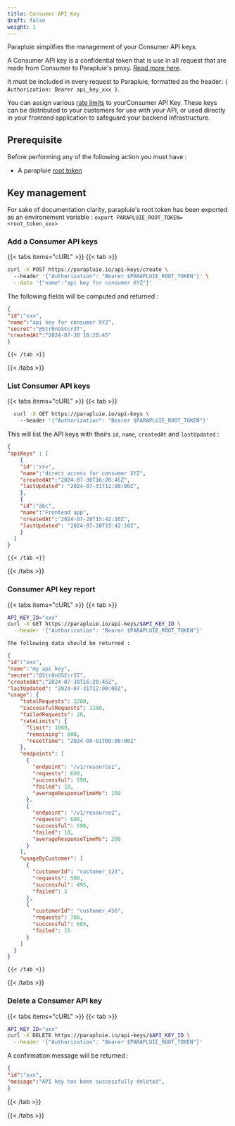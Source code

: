 ```yaml
---
title: Consumer API Key
draft: false
weight: 1
---
```


Parapluie simplifies the management of your Consumer API keys.

A Consumer API key is a confidential token that is use in all request that are made from Consumer to Parapluie's proxy. [Read more here](/how-it-works).


It must be included in every request to Parapluie, formatted as the header: `{ Authorization: Bearer api_key_xxx }`.

You can assign various [rate limits](/features/rate-limiting) to yourConsumer API Key. These keys can be distributed to your customers for use with your API, or used directly in your frontend application to safeguard your backend infrastructure.

## Prerequisite

Before performing any of the following action you must have :
- A parapluie [root token](/authentication)

## Key management

For sake of documentation clarity, parapluie's root token has been exported as an environement variable :
 `export PARAPLUIE_ROOT_TOKEN=<root_token_xxx>`

### Add a Consumer API keys

{{< tabs items="cURL" >}}
  {{< tab >}}
  ```bash
  curl -X POST https://parapluie.io/api-keys/create \ 
    --header '{"Authorization": "Bearer $PARAPLUIE_ROOT_TOKEN"}' \
    --data '{"name":"api key for consumer XYZ"}'
  ```

  The following fields will be computed and returned :

  ```json
{
  "id":"xxx",
  "name":"api key for consumer XYZ",
  "secret":"@Str0nGS€cr3T",
  "createdAt":"2024-07-30 16:20:45"
}
  ```
    {{< /tab >}}



{{< /tabs >}}


### List Consumer API keys

{{< tabs items="cURL" >}}
  {{< tab >}}
  
```bash
  curl -X GET https://parapluie.io/api-keys \ 
    --header '{"Authorization": "Bearer $PARAPLUIE_ROOT_TOKEN"}'
```

This will list the API keys with theirs `id`, `name`, `createdAt` and `lastUpdated` :

  ```json
{
  "apiKeys" : [
      {
      "id":"xxx",
      "name":"direct access for consumer XYZ",
      "createdAt":"2024-07-30T16:20:45Z",
      "lastUpdated": "2024-07-31T12:00:00Z",
      },
      {
      "id":"abc",
      "name":"Frontend app",
      "createdAt":"2024-07-28T15:42:10Z",
      "lastUpdated": "2024-07-28T15:42:10Z",
      }
    ]
}

  ```
    {{< /tab >}}



{{< /tabs >}}


### Consumer API key report

{{< tabs items="cURL" >}}
  {{< tab >}}
  ```bash
  API_KEY_ID="xxx"
  curl -X GET https://parapluie.io/api-keys/$API_KEY_ID \
    --header '{"Authorization": "Bearer $PARAPLUIE_ROOT_TOKEN"}'
  ```

    The following data should be returned :

  ```json
{
  "id":"xxx",
  "name":"my api key",
  "secret":"@Str0nGS€cr3T",
  "createdAt":"2024-07-30T16:20:45Z",
  "lastUpdated": "2024-07-31T12:00:00Z",
  "usage": {
      "totalRequests": 1200,
      "successfulRequests": 1180,
      "failedRequests": 20,
      "rateLimits": {
        "limit": 1000,
        "remaining": 800,
        "resetTime": "2024-08-01T00:00:00Z"
      },
      "endpoints": [
        {
          "endpoint": "/v1/resource1",
          "requests": 600,
          "successful": 590,
          "failed": 10,
          "averageResponseTimeMs": 150
        },
        {
          "endpoint": "/v1/resource2",
          "requests": 600,
          "successful": 590,
          "failed": 10,
          "averageResponseTimeMs": 200
        }
      ],
      "usageByCustomer": [
        {
          "customerId": "customer_123",
          "requests": 500,
          "successful": 495,
          "failed": 5
        },
        {
          "customerId": "customer_456",
          "requests": 700,
          "successful": 685,
          "failed": 15
        }
      ]
    }
}
  ```
    {{< /tab >}}



{{< /tabs >}}

### Delete a Consumer API key

{{< tabs items="cURL" >}}
  {{< tab >}}
  ```bash
  API_KEY_ID="xxx"
  curl -X DELETE https://parapluie.io/api-keys/$API_KEY_ID \
    --header '{"Authorization": "Bearer $PARAPLUIE_ROOT_TOKEN"}'
  ```

A confirmation message will be returned : 

  ```json
{
"id":"xxx",
"message":"API key has been successfully deleted",
}
  ```
  {{< /tab >}}



{{< /tabs >}}
